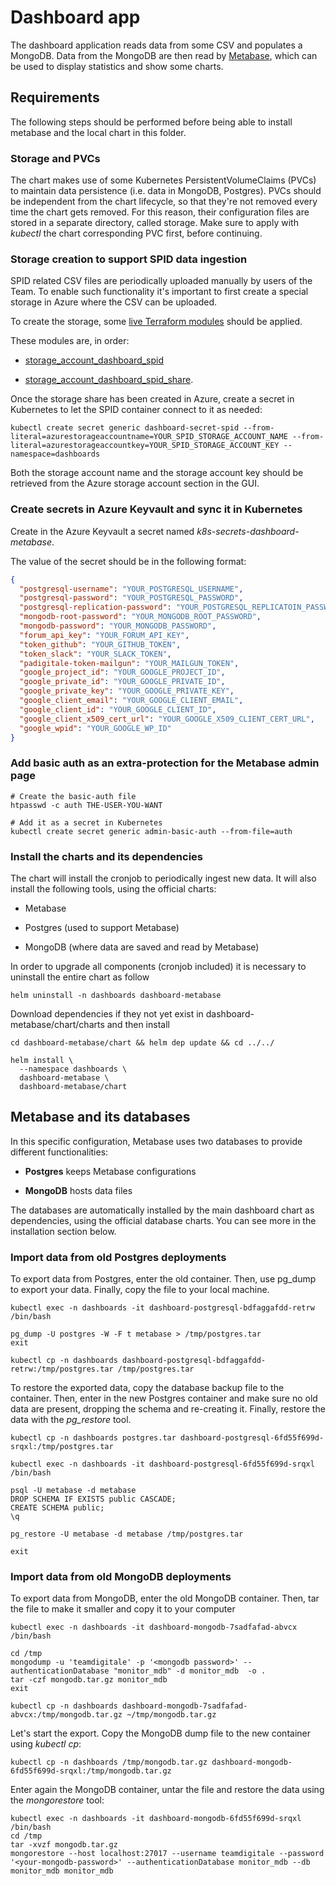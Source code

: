 # Dashboard app

The dashboard application reads data from some CSV and populates a MongoDB. Data from the MongoDB are then read by [Metabase](https://metabase.com/), which can be used to display statistics and show some charts.

## Requirements

The following steps should be performed before being able to install metabase and the local chart in this folder.

### Storage and PVCs

The chart makes use of some Kubernetes PersistentVolumeClaims (PVCs) to maintain data persistence (i.e. data in MongoDB, Postgres). PVCs should be independent from the chart lifecycle, so that they're not removed every time the chart gets removed. For this reason, their configuration files are stored in a separate directory, called storage.
Make sure to apply with *kubectl* the chart corresponding PVC first, before continuing.

### Storage creation to support SPID data ingestion

SPID related CSV files are periodically uploaded manually by users of the Team. To enable such functionality it's important to first create a special storage in Azure where the CSV can be uploaded.

To create the storage, some [live Terraform modules](https://github.com/teamdigitale/dpt-services-infra-tf-live) should be applied.

These modules are, in order:

* [storage_account_dashboard_spid](https://github.com/teamdigitale/dpt-services-infra-tf-live/tree/dev/westeurope/storage_account_dashboard_spid)

* [storage_account_dashboard_spid_share](https://github.com/teamdigitale/dpt-services-infra-tf-live/tree/dev/westeurope/storage_account_dashboard_spid_share).

Once the storage share has been created in Azure, create a secret in Kubernetes to let the SPID container connect to it as needed:

```shell
kubectl create secret generic dashboard-secret-spid --from-literal=azurestorageaccountname=YOUR_SPID_STORAGE_ACCOUNT_NAME --from-literal=azurestorageaccountkey=YOUR_SPID_STORAGE_ACCOUNT_KEY --namespace=dashboards
```

Both the storage account name and the storage account key should be retrieved from the Azure storage account section in the GUI.

### Create secrets in Azure Keyvault and sync it in Kubernetes

Create in the Azure Keyvault a secret named *k8s-secrets-dashboard-metabase*.

The value of the secret should be in the following format:

```json
{
  "postgresql-username": "YOUR_POSTGRESQL_USERNAME",
  "postgresql-password": "YOUR_POSTGRESQL_PASSWORD",
  "postgresql-replication-password": "YOUR_POSTGRESQL_REPLICATOIN_PASSWORD",
  "mongodb-root-password": "YOUR_MONGODB_ROOT_PASSWORD",
  "mongodb-password": "YOUR_MONGODB_PASSWORD",
  "forum_api_key": "YOUR_FORUM_API_KEY",
  "token_github": "YOUR_GITHUB_TOKEN",
  "token_slack": "YOUR_SLACK_TOKEN",
  "padigitale-token-mailgun": "YOUR_MAILGUN_TOKEN",
  "google_project_id": "YOUR_GOOGLE_PROJECT_ID",
  "google_private_id": "YOUR_GOOGLE_PRIVATE_ID",
  "google_private_key": "YOUR_GOOGLE_PRIVATE_KEY",
  "google_client_email": "YOUR_GOOGLE_CLIENT_EMAIL",
  "google_client_id": "YOUR_GOOGLE_CLIENT_ID",
  "google_client_x509_cert_url": "YOUR_GOOGLE_X509_CLIENT_CERT_URL",
  "google_wpid": "YOUR_GOOGLE_WP_ID"
}
```

### Add basic auth as an extra-protection for the Metabase admin page

```shell
# Create the basic-auth file
htpasswd -c auth THE-USER-YOU-WANT

# Add it as a secret in Kubernetes
kubectl create secret generic admin-basic-auth --from-file=auth
```

### Install the charts and its dependencies

The chart will install the cronjob to periodically ingest new data. It will also install the following tools, using the official charts:

* Metabase

* Postgres (used to support Metabase)

* MongoDB (where data are saved and read by Metabase)

In order to upgrade all components (cronjob included) it is necessary to uninstall the entire chart as follow

```shell
helm uninstall -n dashboards dashboard-metabase
```

Download dependencies if they not yet exist in dashboard-metabase/chart/charts and then install
```shell
cd dashboard-metabase/chart && helm dep update && cd ../../

helm install \
  --namespace dashboards \
  dashboard-metabase \
  dashboard-metabase/chart
```
## Metabase and its databases

In this specific configuration, Metabase uses two databases to provide different functionalities:

* **Postgres** keeps Metabase configurations

* **MongoDB** hosts data files

The databases are automatically installed by the main dashboard chart as dependencies, using the official database charts. You can see more in the installation section below.

### Import data from old Postgres deployments

To export data from Postgres, enter the old container. Then, use pg_dump to export your data. Finally, copy the file to your local machine.

```shell
kubectl exec -n dashboards -it dashboard-postgresql-bdfaggafdd-retrw /bin/bash

pg_dump -U postgres -W -F t metabase > /tmp/postgres.tar
exit

kubectl cp -n dashboards dashboard-postgresql-bdfaggafdd-retrw:/tmp/postgres.tar /tmp/postgres.tar
```

To restore the exported data, copy the database backup file to the container. Then, enter in the new Postgres container and make sure no old data are present, dropping the schema and re-creating it. Finally, restore the data with the *pg_restore* tool.

```shell
kubectl cp -n dashboards postgres.tar dashboard-postgresql-6fd55f699d-srqxl:/tmp/postgres.tar

kubectl exec -n dashboards -it dashboard-postgresql-6fd55f699d-srqxl /bin/bash

psql -U metabase -d metabase
DROP SCHEMA IF EXISTS public CASCADE;
CREATE SCHEMA public;
\q

pg_restore -U metabase -d metabase /tmp/postgres.tar

exit
```

### Import data from old MongoDB deployments

To export data from MongoDB, enter the old MongoDB container. Then, tar the file to make it smaller and copy it to your computer

```shell
kubectl exec -n dashboards -it dashboard-mongodb-7sadfafad-abvcx /bin/bash

cd /tmp
mongodump -u 'teamdigitale' -p '<mongodb password>' --authenticationDatabase "monitor_mdb" -d monitor_mdb  -o .
tar -czf mongodb.tar.gz monitor_mdb
exit

kubectl cp -n dashboards dashboard-mongodb-7sadfafad-abvcx:/tmp/mongodb.tar.gz ~/tmp/mongodb.tar.gz
```

Let's start the export. Copy the MongoDB dump file to the new container using *kubectl cp*:

```shell
kubectl cp -n dashboards /tmp/mongodb.tar.gz dashboard-mongodb-6fd55f699d-srqxl:/tmp/mongodb.tar.gz
```

Enter again the MongoDB container, untar the file and restore the data using the *mongorestore* tool:

```shell
kubectl exec -n dashboards -it dashboard-mongodb-6fd55f699d-srqxl /bin/bash
cd /tmp
tar -xvzf mongodb.tar.gz
mongorestore --host localhost:27017 --username teamdigitale --password '<your-mongodb-password>' --authenticationDatabase monitor_mdb --db monitor_mdb monitor_mdb
```
